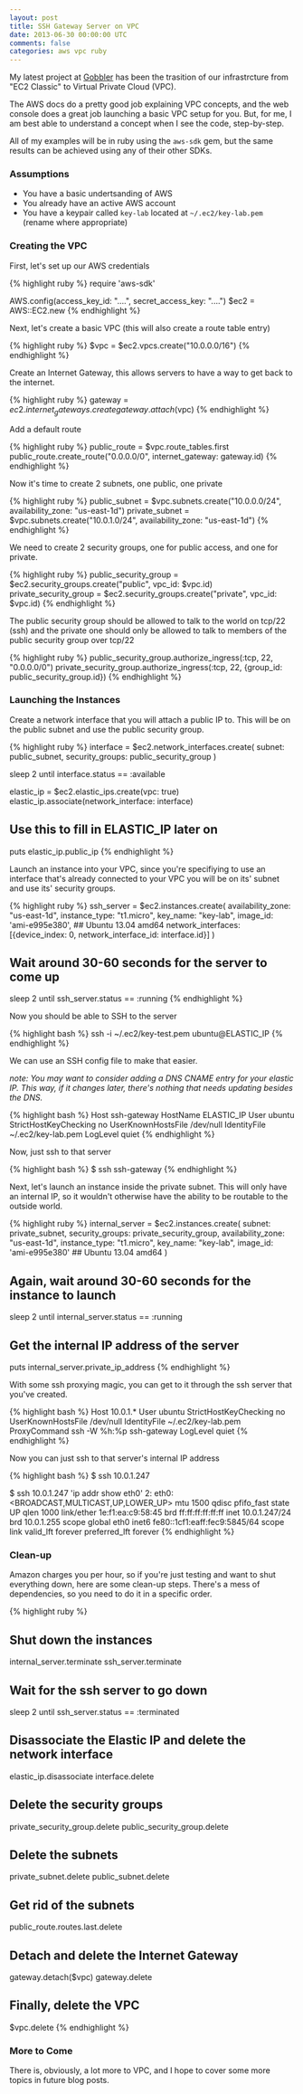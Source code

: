 ```yaml
---           
layout: post
title: SSH Gateway Server on VPC
date: 2013-06-30 00:00:00 UTC
comments: false
categories: aws vpc ruby
---
```


My latest project at [Gobbler](http://gobbler.com) has been the trasition
of our infrastrcture from "EC2 Classic" to Virtual Private Cloud (VPC).

The AWS docs do a pretty good job explaining VPC concepts, and the web
console does a great job launching a basic VPC setup for you. But, for
me, I am best able to understand a concept when I see the code,
step-by-step.

All of my examples will be in ruby using the `aws-sdk` gem, but the same
results can be achieved using any of their other SDKs.

### Assumptions

  * You have a basic undertsanding of AWS
  * You already have an active AWS account
  * You have a keypair called `key-lab` located at `~/.ec2/key-lab.pem` (rename where appropriate)



### Creating the VPC

First, let's set up our AWS credentials

{% highlight ruby %}
  require 'aws-sdk'

  AWS.config(access_key_id: "....", secret_access_key: "....")
  $ec2 = AWS::EC2.new
{% endhighlight %}

Next, let's create a basic VPC (this will also create a route table
entry)

{% highlight ruby %}
  $vpc = $ec2.vpcs.create("10.0.0.0/16")
{% endhighlight %}

Create an Internet Gateway, this allows servers to have a way to get
back to the internet.

{% highlight ruby %}
  gateway = $ec2.internet_gateways.create
  gateway.attach($vpc)
{% endhighlight %}

Add a default route

{% highlight ruby %}
  public_route = $vpc.route_tables.first
  public_route.create_route("0.0.0.0/0", internet_gateway: gateway.id)
{% endhighlight %}

Now it's time to create 2 subnets, one public, one private

{% highlight ruby %}
  public_subnet = $vpc.subnets.create("10.0.0.0/24", availability_zone: "us-east-1d")
  private_subnet = $vpc.subnets.create("10.0.1.0/24", availability_zone: "us-east-1d")
{% endhighlight %}

We need to create 2 security groups, one for public access, and one for
private. 

{% highlight ruby %}
  public_security_group = $ec2.security_groups.create("public", vpc_id: $vpc.id)
  private_security_group = $ec2.security_groups.create("private", vpc_id: $vpc.id)
{% endhighlight %}

The public security group should be allowed to talk to the
world on tcp/22 (ssh) and the private one should only be allowed to talk
to members of the public security group over tcp/22

{% highlight ruby %}
  public_security_group.authorize_ingress(:tcp, 22, "0.0.0.0/0")
  private_security_group.authorize_ingress(:tcp, 22, {group_id: public_security_group.id})
{% endhighlight %}



### Launching the Instances

Create a network interface that you will attach a public IP to. This
will be on the public subnet and use the public security group.

{% highlight ruby %}
  interface = $ec2.network_interfaces.create(
    subnet: public_subnet,
    security_groups: public_security_group
  )

  sleep 2 until interface.status == :available

  elastic_ip = $ec2.elastic_ips.create(vpc: true)
  elastic_ip.associate(network_interface: interface)

  ## Use this to fill in ELASTIC_IP later on
  puts elastic_ip.public_ip
{% endhighlight %}

Launch an instance into your VPC, since you're specifiying to
use an interface that's already connected to your VPC you will be on
its' subnet and use its' security groups.

{% highlight ruby %}
  ssh_server = $ec2.instances.create(
    availability_zone: "us-east-1d",
    instance_type: "t1.micro",
    key_name: "key-lab",
    image_id: 'ami-e995e380', ## Ubuntu 13.04 amd64
    network_interfaces: [{device_index: 0, network_interface_id: interface.id}]
  )

  ## Wait around 30-60 seconds for the server to come up
  sleep 2 until ssh_server.status == :running
{% endhighlight %}

Now you should be able to SSH to the server

{% highlight bash %}
  ssh -i ~/.ec2/key-test.pem ubuntu@ELASTIC_IP
{% endhighlight %}

We can use an SSH config file to make that easier.

_note: You may want to consider adding a DNS CNAME entry for your
elastic IP. This way, if it changes later, there's nothing that needs
updating besides the DNS._

{% highlight bash %}
Host ssh-gateway
   HostName ELASTIC_IP
   User ubuntu
   StrictHostKeyChecking no
   UserKnownHostsFile /dev/null
   IdentityFile ~/.ec2/key-lab.pem
   LogLevel quiet
{% endhighlight %}

Now, just ssh to that server

{% highlight bash %}
  $ ssh ssh-gateway
{% endhighlight %}

Next, let's launch an instance inside the private subnet. This will only
have an internal IP, so it wouldn't otherwise have the ability to
be routable to the outside world.

{% highlight ruby %}
  internal_server = $ec2.instances.create(
    subnet: private_subnet,
    security_groups: private_security_group,
    availability_zone: "us-east-1d",
    instance_type: "t1.micro",
    key_name: "key-lab",
    image_id: 'ami-e995e380' ## Ubuntu 13.04 amd64
  )

  ## Again, wait around 30-60 seconds for the instance to launch
  sleep 2 until internal_server.status == :running

  ## Get the internal IP address of the server
  puts internal_server.private_ip_address
{% endhighlight %}

With some ssh proxying magic, you can get to it through the ssh
server that you've created.

{% highlight bash %}
Host 10.0.1.*
   User ubuntu
   StrictHostKeyChecking no
   UserKnownHostsFile /dev/null
   IdentityFile ~/.ec2/key-lab.pem
   ProxyCommand ssh -W %h:%p ssh-gateway
   LogLevel quiet
{% endhighlight %}

Now you can just ssh to that server's internal IP address

{% highlight bash %}
  $ ssh 10.0.1.247

  $ ssh 10.0.1.247 'ip addr show eth0'
  2: eth0: <BROADCAST,MULTICAST,UP,LOWER_UP> mtu 1500 qdisc pfifo_fast state UP qlen 1000
      link/ether 1e:f1:ea:c9:58:45 brd ff:ff:ff:ff:ff:ff
      inet 10.0.1.247/24 brd 10.0.1.255 scope global eth0
      inet6 fe80::1cf1:eaff:fec9:5845/64 scope link 
         valid_lft forever preferred_lft forever
{% endhighlight %}

### Clean-up

Amazon charges you per hour, so if you're just testing and want to shut
everything down, here are some clean-up steps. There's a mess of
dependencies, so you need to do it in a specific order.

{% highlight ruby %}
  ## Shut down the instances
  internal_server.terminate
  ssh_server.terminate

  ## Wait for the ssh server to go down
  sleep 2 until ssh_server.status == :terminated

  ## Disassociate the Elastic IP and delete the network interface
  elastic_ip.disassociate
  interface.delete

  ## Delete the security groups
  private_security_group.delete
  public_security_group.delete

  ## Delete the subnets
  private_subnet.delete
  public_subnet.delete

  ## Get rid of the subnets
  public_route.routes.last.delete

  ## Detach and delete the Internet Gateway
  gateway.detach($vpc)
  gateway.delete

  ## Finally, delete the VPC
  $vpc.delete
{% endhighlight %}


### More to Come

There is, obviously, a lot more to VPC, and I hope to cover some more
topics in future blog posts. 
